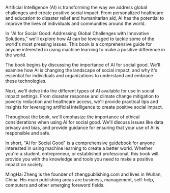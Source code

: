 
Artificial Intelligence (AI) is transforming the way we address global challenges and create positive social impact. From personalized healthcare and education to disaster relief and humanitarian aid, AI has the potential to improve the lives of individuals and communities around the world.

In "AI for Social Good: Addressing Global Challenges with Innovative Solutions," we'll explore how AI can be leveraged to tackle some of the world's most pressing issues. This book is a comprehensive guide for anyone interested in using machine learning to make a positive difference in the world.

The book begins by discussing the importance of AI for social good. We'll examine how AI is changing the landscape of social impact, and why it's essential for individuals and organizations to understand and embrace these technologies.

Next, we'll delve into the different types of AI available for use in social impact settings. From disaster response and climate change mitigation to poverty reduction and healthcare access, we'll provide practical tips and insights for leveraging artificial intelligence to create positive social impact.

Throughout the book, we'll emphasize the importance of ethical considerations when using AI for social good. We'll discuss issues like data privacy and bias, and provide guidance for ensuring that your use of AI is responsible and safe.

In short, "AI for Social Good" is a comprehensive guidebook for anyone interested in using machine learning to create a better world. Whether you're a student, entrepreneur, or established professional, this book will provide you with the knowledge and tools you need to make a positive impact on society.

MingHai Zheng is the founder of zhengpublishing.com and lives in Wuhan, China. His main publishing areas are business, management, self-help, computers and other emerging foreword fields.
